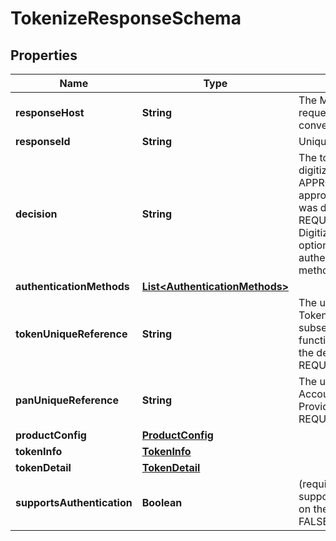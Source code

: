 

# TokenizeResponseSchema


## Properties

| Name | Type | Description | Notes |
|------------ | ------------- | ------------- | -------------|
|**responseHost** | **String** | The MasterCard host that originated the request. Future calls in the same conversation may be routed to this host.  |  [optional] |
|**responseId** | **String** | Unique identifier for the response.  |  [optional] |
|**decision** | **String** | The tokenization decision for this digitization request. Must be either APPROVED (Digitization request was approved), DECLINED (Digitization request was declined) OR REQUIRE_ADDITIONAL_AUTHENTICATION Digitization request was approved but optionally requires additional authentication. One or more Authentication methods may be provided).  |  [optional] |
|**authenticationMethods** | [**List&lt;AuthenticationMethods&gt;**](AuthenticationMethods.md) |  |  [optional] |
|**tokenUniqueReference** | **String** | The unique reference allocated to the new Token. Serves as a unique identifier for all subsequent queries or management functions relating to this Token. Provided if the decision was APPROVED or REQUIRE_ADDITIONAL_AUTHENTICATION.  |  [optional] |
|**panUniqueReference** | **String** | The unique reference allocated to the Account Primary Account Number. Provided if the decision was APPROVED or REQUIRE_ADDITIONAL_AUTHENTICATION.  |  [optional] |
|**productConfig** | [**ProductConfig**](ProductConfig.md) |  |  [optional] |
|**tokenInfo** | [**TokenInfo**](TokenInfo.md) |  |  [optional] |
|**tokenDetail** | [**TokenDetail**](TokenDetail.md) |  |  [optional] |
|**supportsAuthentication** | **Boolean** | (required)Flag to indicate if the issuer supports authentication of the cardholder on the token. Must be one of:   - TRUE   - FALSE  |  [optional] |



